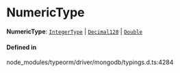 # NumericType

 **NumericType**: [`IntegerType`](IntegerType.md) \| [`Decimal128`](../classes/Decimal128.md) \| [`Double`](../classes/Double.md)

#### Defined in

node_modules/typeorm/driver/mongodb/typings.d.ts:4284
